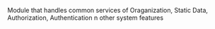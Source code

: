 Module that handles common services of Oraganization, Static Data, Authorization, Authentication n other system features
